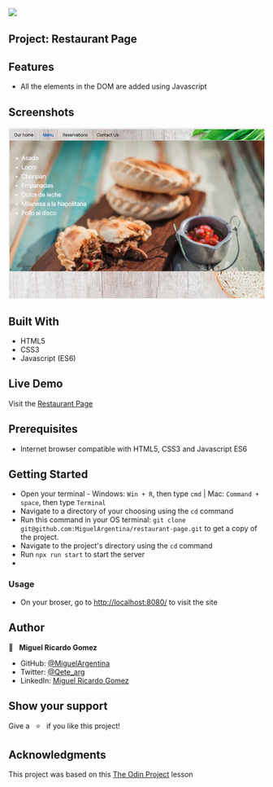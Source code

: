 ![](https://img.shields.io/badge/Microverse-blueviolet)

## Project: Restaurant Page

## Features

- All the elements in the DOM are added using Javascript


## Screenshots

![screenshot](screenshot.png)


## Built With

- HTML5
- CSS3
- Javascript (ES6)

## Live Demo

Visit the [Restaurant Page](https://miguelargentina.github.io/restaurant-page/)

## Prerequisites
- Internet browser compatible with HTML5, CSS3 and Javascript ES6

## Getting Started

- Open your terminal - Windows: `Win + R`, then type `cmd` | Mac: `Command + space`, then type `Terminal`
- Navigate to a directory of your choosing using the `cd` command
- Run this command in your OS terminal: `git clone git@github.com:MiguelArgentina/restaurant-page.git` to get a copy of the project.
- Navigate to the project's directory using the `cd` command
- Run `npx run start` to start the server
-

### Usage

- On your broser, go to [http://localhost:8080/](http://localhost:8080/) to visit the site


## Author

👤  &nbsp; **Miguel Ricardo Gomez**
- GitHub: [@MiguelArgentina](https://github.com/MiguelArgentina)
- Twitter: [@Qete_arg](https://twitter.com/Qete_arg)
- LinkedIn: [Miguel Ricardo Gomez](https://www.linkedin.com/in/miguelricardogomez/)


## Show your support

Give a &nbsp; ⭐️  &nbsp; if you like this project!

## Acknowledgments

This project was based on this [The Odin Project](https://www.theodinproject.com/paths/full-stack-javascript/courses/javascript/lessons/restaurant-page) lesson
